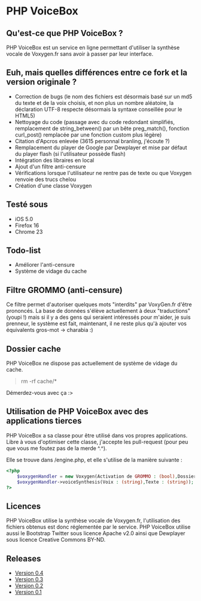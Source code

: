 # PHP VoiceBox

## Qu'est-ce que PHP VoiceBox ?

PHP VoiceBox est un service en ligne permettant d'utiliser la synthèse vocale de Voxygen.fr sans avoir à passer par leur interface.

## Euh, mais quelles différences entre ce fork et la version originale ?

* Correction de bugs (le nom des fichiers est désormais basé sur un md5 du texte et de la voix choisis, et non plus un nombre aléatoire, la déclaration UTF-8 respecte désormais la syntaxe conseillée pour le HTML5)
* Nettoyage du code (passage avec du code redondant simplifiés, remplacement de string_between() par un bête preg_match(), fonction curl_post() remplacée par une fonction custom plus légère)
* Citation d'Apcros enlevée (3615 personnal branling, j'écoute ?)
* Remplacement du player de Google par Dewplayer et mise par défaut du player flash (si l'utilisateur possède flash)
* Intégration des libraires en local
* Ajout d'un filtre anti-censure
* Vérifications lorsque l'utilisateur ne rentre pas de texte ou que Voxygen renvoie des trucs chelou
* Création d'une classe Voxygen

## Testé sous

* iOS 5.0
* Firefox 16
* Chrome 23

## Todo-list

* Améliorer l'anti-censure
* Système de vidage du cache

## Filtre GROMMO (anti-censure)

Ce filtre permet d'autoriser quelques mots "interdits" par VoxyGen.fr d'être prononcés. La base de données s'élève actuellement à deux "traductions" (youpi !) mais si il y a des gens qui seraient intéressés pour m'aider, je suis prenneur, le système est fait, maintenant, il ne reste plus qu'à ajouter vos équivalents gros-mot -> charabia :)

## Dossier cache

PHP VoiceBox ne dispose pas actuellement de système de vidage du cache.

> rm -rf cache/*

Démerdez-vous avec ça :>

## Utilisation de PHP VoiceBox avec des applications tierces

PHP VoiceBox a sa classe pour être utilisé dans vos propres applications. Libre à vous d'optimiser cette classe, j'accepte les pull-request (pour peu que vous me foutez pas de la merde ^.^).

Elle se trouve dans /engine.php, et elle s'utilise de la manière suivante :

```php
<?php
	$voxygenHandler = new Voxygen(Activation de GROMMO : (bool),Dossier de stockage du cache : (string));
	$voxygenHandler->voiceSynthesis(Voix : (string),Texte : (string)); // Retourne url du fichier stocké (string)
?>
```

## Licences

PHP VoiceBox utilise la synthèse vocale de Voxygen.fr, l'utilisation des fichiers obtenus est donc réglementée par le service. PHP VoiceBox utilise aussi le Bootstrap Twitter sous licence Apache v2.0 ainsi que Dewplayer sous licence Creative Commons BY-ND.

## Releases
* [Version 0.4](https://github.com/tibounise/PHP-VoiceBox/tree/0f187635ea6375accbf76b8fed2718ed984e63f8)
* [Version 0.3](https://github.com/tibounise/PHP-VoiceBox/tree/bcfa90a2f693e928d216f8dee9e401137d78411d)
* [Version 0.2](https://github.com/tibounise/PHP_VoiceBox/tree/02d1ba169e6dd0d04f59a60658999e5edaa4e67e)
* [Version 0.1](https://github.com/tibounise/PHP_VoiceBox/tree/1136cdf19f15b0c7db43ebd47baebc55cc9b0848)